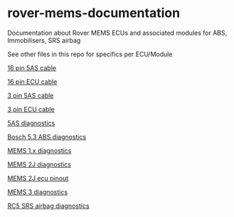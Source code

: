 # rover-mems-documentation
Documentation about Rover MEMS ECUs and associated modules for ABS, Immobilisers, SRS airbag

See other files in this repo for specifics per ECU/Module

[16 pin 5AS cable](16-pin-5AS-cable.md)

[16 pin ECU cable](16-pin-ECU-cable.md)

[3 pin 5AS cable](3-pin-5AS-cable.md)

[3 pin ECU cable](3-pin-ECU-cable.md)

[5AS diagnostics](5AS-diagnostics.md)

[Bosch 5.3 ABS diagnostics](Bosch-5.3-ABS-diagnostics.md)

[MEMS 1.x diagnostics](MEMS-1.x-diagnostics.md)

[MEMS 2J diagnostics](MEMS-2J-diagnostics.md)

[MEMS 2J ecu pinout](MEMS-2J-ecu-pinout.md)

[MEMS 3 diagnostics](MEMS-3-diagnostics.md)

[RC5 SRS airbag diagnostics](RC5-SRS-airbag-diagnostics.md)

